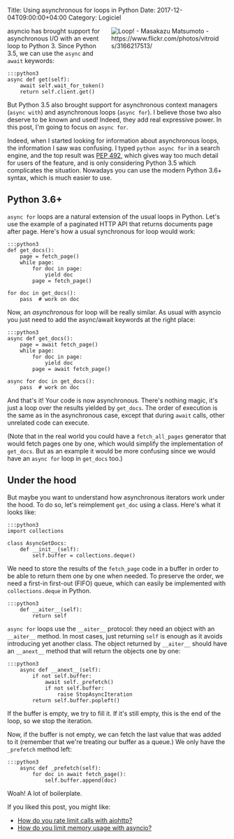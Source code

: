 Title: Using asynchronous for loops in Python
Date: 2017-12-04T09:00:00+04:00
Category: Logiciel

<a href="https://www.flickr.com/photos/vitroids/3166217513/"><img title="Loop! - Masakazu Matsumoto - https://www.flickr.com/photos/vitroids/3166217513/" src="{filename}/images/async_for_loop.jpg" style="float: right; max-width: 50%; max-height: 300px; height: auto; padding: 0 1em 1em" /></a>

asyncio has brought support for asynchronous I/O with an event loop to
Python 3. Since Python 3.5, we can use the `async` and `await`
keywords:

    :::python3
    async def get(self):
        await self.wait_for_token()
        return self.client.get()

But Python 3.5 also brought support for asynchronous context managers
(`async with`) and asynchronous loops (`async for`). I believe those
two also deserve to be known and used! Indeed, they add real
expressive power. In this post, I'm going to focus on `async for`.

Indeed, when I started looking for information about asynchronous
loops, the information I saw was confusing. I typed `python async for`
in a search engine, and the top result was [PEP
492](https://www.python.org/dev/peps/pep-0492/), which gives way too
much detail for users of the feature, and is only considering Python
3.5 which complicates the situation. Nowadays you can use the modern
Python 3.6+ syntax, which is much easier to use.

## Python 3.6+

`async for` loops are a natural extension of the usual loops in
Python. Let's use the example of a paginated HTTP API that returns
documents page after page. Here's how a usual synchronous for loop
would work:

    :::python3
    def get_docs():
        page = fetch_page()
        while page:
            for doc in page:
                yield doc
            page = fetch_page()

    for doc in get_docs():
        pass  # work on doc

Now, an *asynchronous* for loop will be really similar. As usual with
asyncio you just need to add the async/await keywords at the right
place:

    :::python3
    async def get_docs():
        page = await fetch_page()
        while page:
            for doc in page:
                yield doc
            page = await fetch_page()

    async for doc in get_docs():
        pass  # work on doc

And that's it! Your code is now asynchronous. There's nothing magic,
it's just a loop over the results yielded by `get_docs`. The order of
execution is the same as in the asynchronous case, except that during
`await` calls, other unrelated code can execute.

(Note that in the real world you could have a `fetch_all_pages`
generator that would fetch pages one by one, which would simplify the
implementation of `get_docs`. But as an example it would be more
confusing since we would have an `async for` loop in `get_docs`
too.)

## Under the hood

But maybe you want to understand how asynchronous iterators work under
the hood. To do so, let's reimplement `get_doc` using a class. Here's
what it looks like:

    :::python3
    import collections

    class AsyncGetDocs:
        def __init__(self):
            self.buffer = collections.deque()

We need to store the results of the `fetch_page` code in a buffer in
order to be able to return them one by one when needed. To preserve
the order, we need a first-in first-out (FIFO) queue, which can easily
be implemented with `collections.deque` in Python.

    :::python3
        def __aiter__(self):
            return self

`async for` loops use the `__aiter__` protocol: they need an object
with an `__aiter__` method. In most cases, just returning `self` is
enough as it avoids introducing yet another class. The object returned
by `__aiter__` should have an `__anext__` method that will return the
objects one by one:

    :::python3
        async def __anext__(self):
            if not self.buffer:
                await self._prefetch()
                if not self.buffer:
                    raise StopAsyncIteration
            return self.buffer.popleft()

If the buffer is empty, we try to fill it. If it's still empty, this
is the end of the loop, so we stop the iteration.

Now, if the buffer is not empty, we can fetch the last value that was
added to it (remember that we're treating our buffer as a queue.) We
only have the `_prefetch` method left:

    :::python3
        async def _prefetch(self):
            for doc in await fetch_page():
                self.buffer.append(doc)

Woah! A lot of boilerplate.

If you liked this post, you might like:

 * [How do you rate limit calls with aiohttp?](https://quentin.pradet.me/blog/how-do-you-rate-limit-calls-with-aiohttp.html)
 * [How do you limit memory usage with asyncio?](https://quentin.pradet.me/blog/how-do-you-limit-memory-usage-with-asyncio.html)

<!-- vim: spelllang=en
-->
